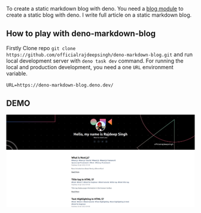 To create a static markdown blog with deno. You need a [blog module](https://deno.land/x/blog) to create a static blog with deno. I write full article on a static markdown blog.


## How to play with deno-markdown-blog 
Firstly Clone repo `git clone https://github.com/officialrajdeepsingh/deno-markdown-blog.git` and run local development server with `deno task dev` command. For running the local and production development, you need a one `URL` environment variable.

```
URL=https://deno-markdown-blog.deno.dev/
``` 

## DEMO 
![DEMO](./assets//logos/denoblog.png)
